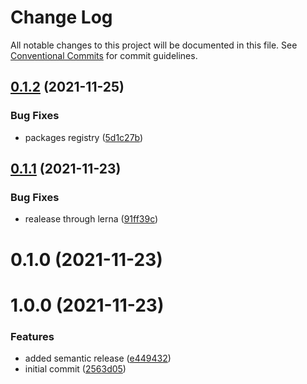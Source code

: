 # Change Log

All notable changes to this project will be documented in this file.
See [Conventional Commits](https://conventionalcommits.org) for commit guidelines.

## [0.1.2](https://github.com/tiagobcoelho/lerna-monorepo/compare/@tbcexp/uilib-button@0.1.1...@tbcexp/uilib-button@0.1.2) (2021-11-25)


### Bug Fixes

* packages registry ([5d1c27b](https://github.com/tiagobcoelho/lerna-monorepo/commit/5d1c27ba26244f629ace0e3a728c0f21b68cf7c5))





## [0.1.1](https://github.com/tiagobcoelho/lerna-monorepo/compare/@tbcexp/uilib-button@0.1.0...@tbcexp/uilib-button@0.1.1) (2021-11-23)


### Bug Fixes

* realease through lerna ([91ff39c](https://github.com/tiagobcoelho/lerna-monorepo/commit/91ff39c683c9118b3e34e515cf3b45d3bbe6ce78))





# 0.1.0 (2021-11-23)



# 1.0.0 (2021-11-23)


### Features

* added semantic release ([e449432](https://github.com/tiagobcoelho/lerna-monorepo/commit/e4494321f6fe9c491d73542919fcbfeb3ddfe67a))
* initial commit ([2563d05](https://github.com/tiagobcoelho/lerna-monorepo/commit/2563d05f831c261a4ab607c848c5d504bb47c66b))
